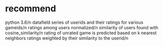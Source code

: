 # recommend
python 3.6/n
datafield series of userids and their ratings for various gameids/n
ratings among users normalized/n
similarity of users found with cosine_similarity/n
rating of unrated game is predicted based on k nearest neighbors ratings weighted by their similarity to the userid/n
